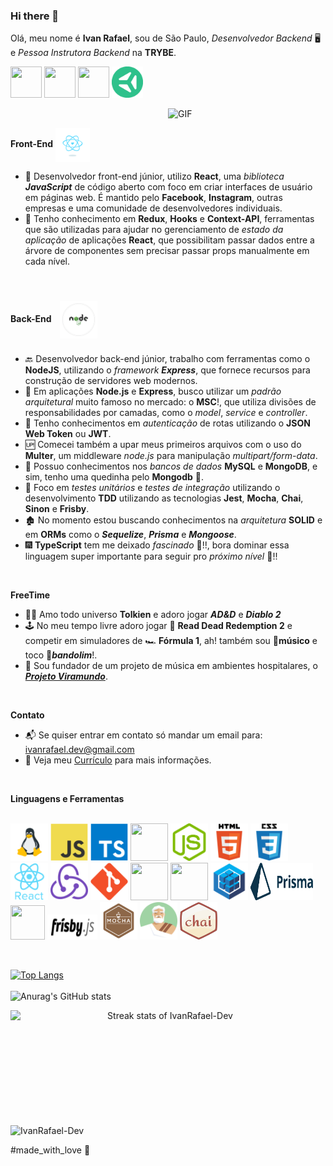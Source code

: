 ### Hi there 👋
Olá, meu nome é **Ivan Rafael**, sou de São Paulo, *Desenvolvedor Backend* 🖥️ e *Pessoa Instrutora Backend* na **TRYBE**. </br>


[<img src="https://camo.githubusercontent.com/9ef624866a1fb42e96fbc8dbb209283e42b1717511f3646f152677095038e5ba/68747470733a2f2f63646e2e69636f6e73636f75742e636f6d2f69636f6e2f667265652f706e672d3235362f6769746875622d3130382d3433383030382e706e67" width="50" height="50">](https://github.com/IvanRafael-Dev)
[<img src="https://camo.githubusercontent.com/109977a284aefe0c20628563ac58b29776daad72fdaf4bdbff46cbc34c922a03/68747470733a2f2f63646e2e69636f6e2d69636f6e732e636f6d2f69636f6e73322f313231312f504e472f3531322f313439313537393630322d79756d6d696e6b79736f6369616c6d6564696133365f38333036372e706e67" width="50" height="50">](https://instagram.com/ivandolim)
[<img src="https://camo.githubusercontent.com/7896e305249b958e8aa7638ca2e0bcff692290215240eabf8db02a570d2e0835/68747470733a2f2f692e6962622e636f2f4b7832475372542f6c696e6b6564696e2e706e67" width="50" height="50">](https://www.linkedin.com/in/ivan-rafael/)
[<img src="https://github.com/IvanRafael-Dev/MeuPrimeiroRepositorio/blob/master/Images/tryberLogo.jpg" width="50" height="50" />](https://www.betrybe.com)


<!-- https://raw.githubusercontent.com/trepichio/trepichio/master/assets/code.gif -->
<!-- https://media.giphy.com/media/LmNwrBhejkK9EFP504/giphy.gif -->

<img align="right" alt="GIF" src="https://raw.githubusercontent.com/trepichio/trepichio/master/assets/code.gif" width=50% />

<br />

**Front-End**
  [<img align="center" alt="GIF" src="https://github.com/IvanRafael-Dev/MeuPrimeiroRepositorio/blob/master/Images/react.gif" width="55" />](https://pt-br.reactjs.org/)

- 🚅 Desenvolvedor front-end júnior, utilizo **React**, uma *biblioteca **JavaScript*** de código aberto com foco em criar interfaces de usuário em páginas web. É mantido pelo **Facebook**, **Instagram**, outras empresas e uma comunidade de desenvolvedores individuais.
- 📖 Tenho conhecimento em **Redux**, **Hooks** e **Context-API**, ferramentas que são utilizadas para ajudar no gerenciamento de *estado da aplicação* de aplicações **React**, que possibilitam passar dados entre a árvore de componentes sem precisar passar props manualmente em cada nível.


</br>

**Back-End**
  [<img style="margin: 10px" align="center" alt="GIF" src="https://github.com/IvanRafael-Dev/MeuPrimeiroRepositorio/blob/master/Images/NODEJS.gif" width="60" />](https://nodejs.org/en/)

- 🔙 Desenvolvedor back-end júnior, trabalho com ferramentas como o **NodeJS**, utilizando o *framework* ***Express***, que fornece recursos para construção de servidores web modernos.
- 💚 Em aplicações **Node.js** e **Express**, busco utilizar um *padrão arquitetural* muito famoso no mercado: o **MSC**!, que utiliza divisões de responsabilidades por camadas, como o *model*, *service* e *controller*.
- 🔑 Tenho conhecimentos em *autenticação* de rotas utilizando o **JSON Web Token** ou **JWT**.
- 🆙 Comecei também a upar meus primeiros arquivos com o uso do **Multer**, um middleware *node.js* para manipulação *multipart/form-data*.
- 📜 Possuo conhecimentos nos *bancos de dados* **MySQL** e **MongoDB**, e sim, tenho uma quedinha pelo **Mongodb** 🖤.
- 🧪 Foco em *testes unitários* e *testes de integração* utilizando o desenvolvimento **TDD** utilizando as tecnologias **Jest**, **Mocha**, **Chai**, **Sinon** e **Frisby**.
- 🏚️ No momento estou buscando conhecimentos na *arquitetura* **SOLID** e em **ORMs** como o ***Sequelize***, ***Prisma*** e ***Mongoose***.
- 🎆 **TypeScript** tem me deixado *fascinado* 💙!!, bora dominar essa linguagem super importante para seguir pro *próximo nível* 🚀!!

<br />

**FreeTime**
- 🧝‍♀️ Amo todo universo **Tolkien** e adoro jogar ***AD&D*** e ***Diablo 2***  
- 🕹️ No meu tempo livre adoro jogar 🏇 **Read Dead Redemption 2** e competir em simuladores de 🏎️ **Fórmula 1**, ah! também sou 🎼**músico** e toco 🎸***bandolim***!.
- 🎼 Sou fundador de um projeto de música em ambientes hospitalares, o [***Projeto Viramundo***](https://instagram.com/projeto_viramundo).

<br />

**Contato**
- 📬  Se quiser entrar em contato só mandar um email para: ivanrafael.dev@gmail.com
- 📓  Veja meu [Currículo](https://gitconnected.com/ivanrafael-dev/resume) para mais informações.

<br />

**Linguagens e Ferramentas**
<br />
<br />

[<img src="https://github.com/IvanRafael-Dev/MeuPrimeiroRepositorio/blob/master/Images/linux_ico.png" width="60" height="60">](https://www.linux.org/)
[<img src="https://raw.githubusercontent.com/devicons/devicon/master/icons/javascript/javascript-original.svg" width="60" height="60">](https://www.javascript.com/)
[<img src="https://raw.githubusercontent.com/devicons/devicon/master/icons/typescript/typescript-original.svg" width="60" height="60">](https://www.typescriptlang.org/)
[<img src="https://raw.githubusercontent.com/detain/svg-logos/master/svg/nodejs-2.svg" width="60" height="60">](https://nodejs.org/en/)
[<img src="https://github.com/IvanRafael-Dev/MeuPrimeiroRepositorio/blob/master/Images/express.png" width="60" height="60">](https://expressjs.com/pt-br/)
[<img src="https://raw.githubusercontent.com/devicons/devicon/master/icons/html5/html5-original-wordmark.svg" width="60" height="60">](https://www.w3schools.com/html/default.asp)
[<img src="https://raw.githubusercontent.com/devicons/devicon/master/icons/css3/css3-original-wordmark.svg" width="60" height="60">](https://www.w3schools.com/css/default.asp)
[<img src="https://raw.githubusercontent.com/devicons/devicon/master/icons/react/react-original-wordmark.svg" width="60" height="60">](https://pt-br.reactjs.org/)
[<img src="https://raw.githubusercontent.com/devicons/devicon/master/icons/redux/redux-original.svg" width="60" height="60">](https://redux.js.org/)
[<img src="https://raw.githubusercontent.com/devicons/devicon/master/icons/git/git-original.svg" width="60" height="60">](https://git-scm.com/)
[<img src="https://raw.githubusercontent.com/trepichio/trepichio/master/assets/icons/mongodb-plain-wordmark.svg" width="60" height="60">](https://www.mongodb.com/pt-br)
[<img src="https://raw.githubusercontent.com/trepichio/trepichio/master/assets/icons/mysql-original-wordmark.svg" width="60" height="60">](https://www.mysqltutorial.org/)
[<img src="https://github.com/IvanRafael-Dev/MeuPrimeiroRepositorio/blob/master/Images/sequelize.svg" width="60" height="60">](https://sequelize.org/master/)
[<img src="https://github.com/IvanRafael-Dev/MeuPrimeiroRepositorio/blob/master/Images/prisma-2.svg" width="100" height="60">](https://www.prisma.io/)
[<img src="https://avatars.githubusercontent.com/u/32196900?s=200&v=4" width="55" height="55">](https://jestjs.io/pt-BR/)
[<img src="https://github.com/IvanRafael-Dev/MeuPrimeiroRepositorio/blob/master/Images/frisby.png" width="80" height="40">](https://docs.frisbyjs.com/)
[<img src="https://github.com/IvanRafael-Dev/MeuPrimeiroRepositorio/blob/master/Images/mocha.svg" width="60" height="60">](https://mochajs.org/)
[<img src="https://github.com/IvanRafael-Dev/MeuPrimeiroRepositorio/blob/master/Images/sinon.png" width="60" height="60">](https://sinonjs.org/)
[<img src="https://github.com/IvanRafael-Dev/MeuPrimeiroRepositorio/blob/master/Images/chai.png" width="60" height="60">](https://www.chaijs.com/)

<br />

[![Top Langs](https://github-readme-stats.vercel.app/api/top-langs/?username=ivanrafael-dev&show_icons=true&layout=compact&card_width=443)](https://github.com/anuraghazra/github-readme-stats)
<br />
<br />
![Anurag's GitHub stats](https://github-readme-stats.vercel.app/api?username=ivanrafael-dev&show_icons=true&theme=shades-of-purple&bg_color=white&title_color=3E6473&text_color=A98DD5)
</br>

<p align="center">
  <img align="left" width="495" src="https://github-readme-streak-stats.herokuapp.com/?user=ivanrafael-dev#version3" alt=" Streak stats of IvanRafael-Dev" />
</p>
<br />
<br />
<br />
<br />
<br />
<br />
<br />
<br />
<br />
<br />
<p align="left">
  <img src="https://komarev.com/ghpvc/?username=IvanRafael-Dev" alt="IvanRafael-Dev" />
</p>
<p>
  #made_with_love 🖤

